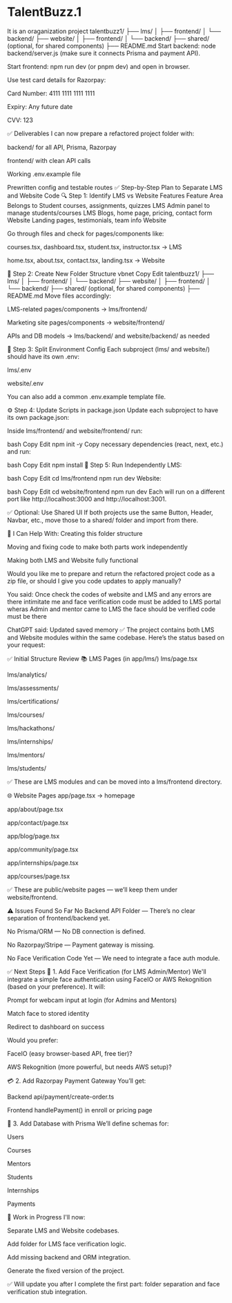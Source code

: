 # TalentBuzz.1
It is an oraganization project
talentbuzz1/
├── lms/
│   ├── frontend/
│   └── backend/
├── website/
│   ├── frontend/
│   └── backend/
├── shared/ (optional, for shared components)
├── README.md
Start backend: node backend/server.js (make sure it connects Prisma and payment API).

Start frontend: npm run dev (or pnpm dev) and open in browser.

Use test card details for Razorpay:

Card Number: 4111 1111 1111 1111

Expiry: Any future date

CVV: 123

✅ Deliverables
I can now prepare a refactored project folder with:

backend/ for all API, Prisma, Razorpay

frontend/ with clean API calls

Working .env.example file

Prewritten config and testable routes
✅ Step-by-Step Plan to Separate LMS and Website Code
🔍 Step 1: Identify LMS vs Website Features
Feature Area	Belongs to
Student courses, assignments, quizzes	LMS
Admin panel to manage students/courses	LMS
Blogs, home page, pricing, contact form	Website
Landing pages, testimonials, team info	Website

Go through files and check for pages/components like:

courses.tsx, dashboard.tsx, student.tsx, instructor.tsx → LMS

home.tsx, about.tsx, contact.tsx, landing.tsx → Website

📁 Step 2: Create New Folder Structure
vbnet
Copy
Edit
talentbuzz1/
├── lms/
│   ├── frontend/
│   └── backend/
├── website/
│   ├── frontend/
│   └── backend/
├── shared/ (optional, for shared components)
├── README.md
Move files accordingly:

LMS-related pages/components → lms/frontend/

Marketing site pages/components → website/frontend/

APIs and DB models → lms/backend/ and website/backend/ as needed

🧹 Step 3: Split Environment Config
Each subproject (lms/ and website/) should have its own .env:

lms/.env

website/.env

You can also add a common .env.example template file.

⚙️ Step 4: Update Scripts in package.json
Update each subproject to have its own package.json:

Inside lms/frontend/ and website/frontend/ run:

bash
Copy
Edit
npm init -y
Copy necessary dependencies (react, next, etc.) and run:

bash
Copy
Edit
npm install
🚀 Step 5: Run Independently
LMS:

bash
Copy
Edit
cd lms/frontend
npm run dev
Website:

bash
Copy
Edit
cd website/frontend
npm run dev
Each will run on a different port like http://localhost:3000 and http://localhost:3001.

✅ Optional: Use Shared UI
If both projects use the same Button, Header, Navbar, etc., move those to a shared/ folder and import from there.

🔧 I Can Help With:
Creating this folder structure

Moving and fixing code to make both parts work independently

Making both LMS and Website fully functional

Would you like me to prepare and return the refactored project code as a zip file, or should I give you code updates to apply manually?






You said:
Once check the  codes of website and LMS and any errors are there intimitate me and face verification code must be added to LMS portal wheras Admin and mentor came to LMS the face should be verified code must be there


ChatGPT said:
Updated saved memory
✅ The project contains both LMS and Website modules within the same codebase. Here’s the status based on your request:

✅ Initial Structure Review
📚 LMS Pages (in app/lms/)
lms/page.tsx

lms/analytics/

lms/assessments/

lms/certifications/

lms/courses/

lms/hackathons/

lms/internships/

lms/mentors/

lms/students/

✅ These are LMS modules and can be moved into a lms/frontend directory.

🌐 Website Pages
app/page.tsx → homepage

app/about/page.tsx

app/contact/page.tsx

app/blog/page.tsx

app/community/page.tsx

app/internships/page.tsx

app/courses/page.tsx

✅ These are public/website pages — we’ll keep them under website/frontend.

⚠️ Issues Found So Far
No Backend API Folder — There’s no clear separation of frontend/backend yet.

No Prisma/ORM — No DB connection is defined.

No Razorpay/Stripe — Payment gateway is missing.

No Face Verification Code Yet — We need to integrate a face auth module.

✅ Next Steps
🔐 1. Add Face Verification (for LMS Admin/Mentor)
We'll integrate a simple face authentication using FaceIO or AWS Rekognition (based on your preference). It will:

Prompt for webcam input at login (for Admins and Mentors)

Match face to stored identity

Redirect to dashboard on success

Would you prefer:

FaceIO (easy browser-based API, free tier)?

AWS Rekognition (more powerful, but needs AWS setup)?

💳 2. Add Razorpay Payment Gateway
You’ll get:

Backend api/payment/create-order.ts

Frontend handlePayment() in enroll or pricing page

🧠 3. Add Database with Prisma
We’ll define schemas for:

Users

Courses

Mentors

Students

Internships

Payments

🔧 Work in Progress
I'll now:

Separate LMS and Website codebases.

Add folder for LMS face verification logic.

Add missing backend and ORM integration.

Generate the fixed version of the project.

✅ Will update you after I complete the first part: folder separation and face verification stub integration. 






